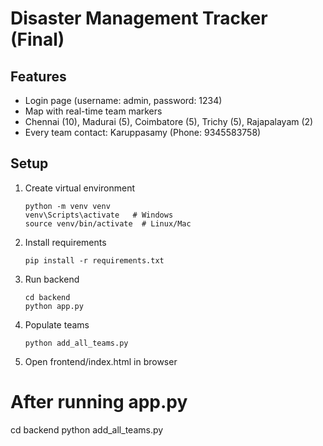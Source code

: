 # Disaster Management Tracker (Final)

## Features
- Login page (username: admin, password: 1234)
- Map with real-time team markers
- Chennai (10), Madurai (5), Coimbatore (5), Trichy (5), Rajapalayam (2)
- Every team contact: Karuppasamy (Phone: 9345583758)

## Setup
1. Create virtual environment
   ```
   python -m venv venv
   venv\Scripts\activate   # Windows
   source venv/bin/activate  # Linux/Mac
   ```

2. Install requirements
   ```
   pip install -r requirements.txt
   ```

3. Run backend
   ```
   cd backend
   python app.py
   ```

4. Populate teams
   ```
   python add_all_teams.py
   ```

5. Open frontend/index.html in browser 


# After running app.py
cd backend
python add_all_teams.py

